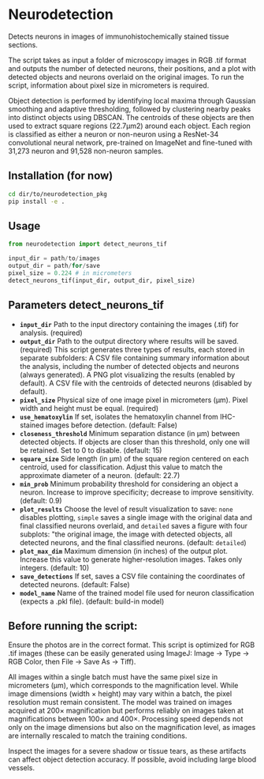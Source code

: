# Neurodetection
Detects neurons in images of immunohistochemically stained tissue sections. 

The script takes as input a folder of microscopy images in RGB .tif format and outputs the number of detected neurons, their positions, and a plot with detected objects and neurons overlaid on the original images. To run the script, information about pixel size in micrometers is required.

Object detection is performed by identifying local maxima through Gaussian smoothing and adaptive thresholding, followed by clustering nearby peaks into distinct objects using DBSCAN. The centroids of these objects are then used to extract square regions (22.7μm2) around each object. Each region is classified as either a neuron or non-neuron using a ResNet-34 convolutional neural network, pre-trained on ImageNet and fine-tuned with 31,273 neuron and 91,528 non-neuron samples.

## Installation (for now)
```bash
cd dir/to/neurodetection_pkg
pip install -e .
```

## Usage
```python
from neurodetection import detect_neurons_tif

input_dir = path/to/images
output_dir = path/for/save
pixel_size = 0.224 # in micrometers
detect_neurons_tif(input_dir, output_dir, pixel_size)
```
## Parameters detect_neurons_tif
* **`input_dir`** Path to the input directory containing the images (.tif) for analysis. (required)
* **`output_dir`** Path to the output directory where results will be saved. (required)
This script generates three types of results, each stored in separate subfolders: A CSV file containing summary information about the analysis, including the number of detected objects and neurons (always generated). A PNG plot visualizing the results (enabled by default). A CSV file with the centroids of detected neurons (disabled by default).
* **`pixel_size`** Physical size of one image pixel in micrometers (μm). Pixel width and height must be equal. (required)
* **`use_hematoxylin`** If set, isolates the hematoxylin channel from IHC-stained images before detection. (default: False)
* **`closeness_threshold`** Minimum separation distance (in μm) between detected objects. If objects are closer than this threshold, only one will be retained. Set to 0 to disable. (default: 15)
* **`square_size`** Side length (in μm) of the square region centered on each centroid, used for classification. Adjust this value to match the approximate diameter of a neuron. (default: 22.7)
* **`min_prob`** Minimum probability threshold for considering an object a neuron. Increase to improve specificity; decrease to improve sensitivity. (default: 0.9)
* **`plot_results`**  Choose the level of result visualization to save: `none` disables plotting, `simple` saves a single image with the original data and final classified neurons overlaid, and `detailed` saves a figure with four subplots: "the original image, the image with detected objects, all detected neurons, and the final classified neurons. (default: `detailed`)
* **`plot_max_dim`** Maximum dimension (in inches) of the output plot. Increase this value to generate higher-resolution images. Takes only integers. (default: 10)
* **`save_detections`** If set, saves a CSV file containing the coordinates of detected neurons. (default: False)
* **`model_name`** Name of the trained model file used for neuron classification (expects a .pkl file). (default: build-in model)

## Before running the script:
Ensure the photos are in the correct format. This script is optimized for RGB .tif images (these can be easily generated using ImageJ: Image → Type → RGB Color, then File → Save As → Tiff).

All images within a single batch must have the same pixel size in micrometers (µm), which corresponds to the magnification level. While image dimensions (width × height) may vary within a batch, the pixel resolution must remain consistent. The model was trained on images acquired at 200× magnification but performs reliably on images taken at magnifications between 100× and 400×. Processing speed depends not only on the image dimensions but also on the magnification level, as images are internally rescaled to match the training conditions.

Inspect the images for a severe shadow or tissue tears, as these artifacts can affect object detection accuracy. If possible, avoid including large blood vessels.
